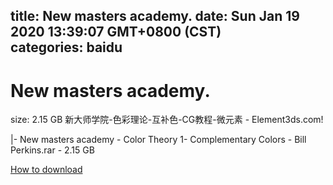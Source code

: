 
title: New masters academy.
date: Sun Jan 19 2020 13:39:07 GMT+0800 (CST)    
categories: baidu
---

# New masters academy.
size: 2.15 GB
 新大师学院-色彩理论-互补色-CG教程-微元素 - Element3ds.com!
 
|- New masters academy - Color Theory 1- Complementary Colors - Bill Perkins.rar - 2.15 GB

[How to download](https://bpcam.bemobtrk.com/go/2ceec3aa-1ca2-46d6-b9ff-aaa5c184517c?jno=4975)